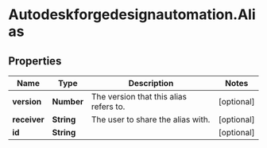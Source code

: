 # Autodeskforgedesignautomation.Alias

## Properties
Name | Type | Description | Notes
------------ | ------------- | ------------- | -------------
**version** | **Number** | The version that this alias refers to. | [optional] 
**receiver** | **String** | The user to share the alias with. | [optional] 
**id** | **String** |  | [optional] 



